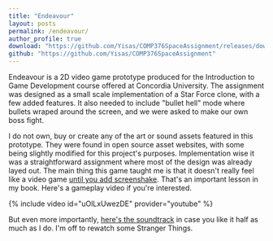 ```yaml
---
title: "Endeavour"
layout: posts
permalink: /endeavour/
author_profile: true 
download: "https://github.com/Yisas/COMP376SpaceAssignment/releases/download/v1.0/Endeavour.rar"
github: "https://github.com/Yisas/COMP376SpaceAssignment"
---
```

Endeavour is a 2D video game prototype produced for the Introduction to Game Development course offered at Concordia University. The assignment was designed as a small 
scale implementation of a Star Force clone, with a few added features. It also needed to include "bullet hell" mode where bullets wraped around the screen, and we were 
asked to make our own boss fight.

I do not own, buy or create any of the art or sound assets featured in this prototype. They were found in open source asset websites, with some being slightly modified 
for this project's purposes. Implementation wise it was a straightforward assignment where most of the design was already layed out. The main thing this game taught me 
is that it doesn't really feel like a video game [until you add screenshake](https://www.youtube.com/watch?v=AJdEqssNZ-U). That's an important lesson in my book. Here's 
a gameplay video if you're interested. 

{% include video id="uOlLxUwezDE" provider="youtube" %}

But even more importantly, [here's the soundtrack](https://youtu.be/e9I_7eJxtZc) in case you like it half as much as I do. I'm off to rewatch some Stranger Things.
